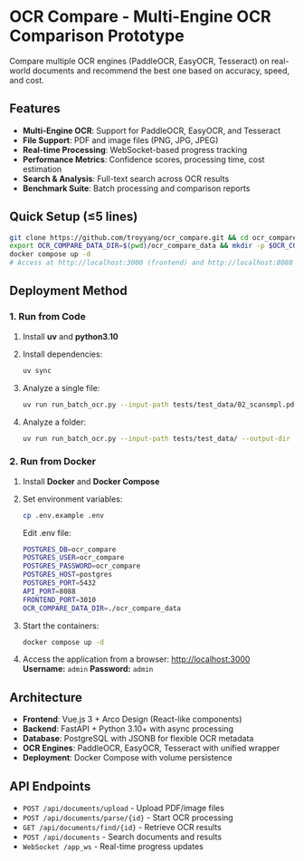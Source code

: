 # OCR Compare - Multi-Engine OCR Comparison Prototype

Compare multiple OCR engines (PaddleOCR, EasyOCR, Tesseract) on real-world documents and recommend the best one based on accuracy, speed, and cost.

## Features

- **Multi-Engine OCR**: Support for PaddleOCR, EasyOCR, and Tesseract
- **File Support**: PDF and image files (PNG, JPG, JPEG)
- **Real-time Processing**: WebSocket-based progress tracking
- **Performance Metrics**: Confidence scores, processing time, cost estimation
- **Search & Analysis**: Full-text search across OCR results
- **Benchmark Suite**: Batch processing and comparison reports

## Quick Setup (≤5 lines)

```bash
git clone https://github.com/troyyang/ocr_compare.git && cd ocr_compare
export OCR_COMPARE_DATA_DIR=$(pwd)/ocr_compare_data && mkdir -p $OCR_COMPARE_DATA_DIR/app/{data,cache}
docker compose up -d
# Access at http://localhost:3000 (frontend) and http://localhost:8088 (API)
```

## Deployment Method

### 1. Run from Code

1. Install **uv** and **python3.10**
2. Install dependencies:

   ```bash
   uv sync
   ```
3. Analyze a single file:

   ```bash
   uv run run_batch_ocr.py --input-path tests/test_data/02_scansmpl.pdf --output-dir data/output
   ```
4. Analyze a folder:

   ```bash
   uv run run_batch_ocr.py --input-path tests/test_data/ --output-dir data/output
   ```

### 2. Run from Docker

1. Install **Docker** and **Docker Compose**
2. Set environment variables:
    ```bash
    cp .env.example .env
    ```
    Edit .env file:
    ```bash
    POSTGRES_DB=ocr_compare
    POSTGRES_USER=ocr_compare
    POSTGRES_PASSWORD=ocr_compare
    POSTGRES_HOST=postgres
    POSTGRES_PORT=5432
    API_PORT=8088
    FRONTEND_PORT=3010
    OCR_COMPARE_DATA_DIR=./ocr_compare_data
    ```

3. Start the containers:

   ```bash
   docker compose up -d
   ```
4. Access the application from a browser:
   [http://localhost:3000](http://localhost:3000)
   **Username:** `admin`
   **Password:** `admin`

## Architecture

* **Frontend**: Vue.js 3 + Arco Design (React-like components)
* **Backend**: FastAPI + Python 3.10+ with async processing
* **Database**: PostgreSQL with JSONB for flexible OCR metadata
* **OCR Engines**: PaddleOCR, EasyOCR, Tesseract with unified wrapper
* **Deployment**: Docker Compose with volume persistence

## API Endpoints

* `POST /api/documents/upload` - Upload PDF/image files
* `POST /api/documents/parse/{id}` - Start OCR processing
* `GET /api/documents/find/{id}` - Retrieve OCR results
* `POST /api/documents` - Search documents and results
* `WebSocket /app_ws` - Real-time progress updates
